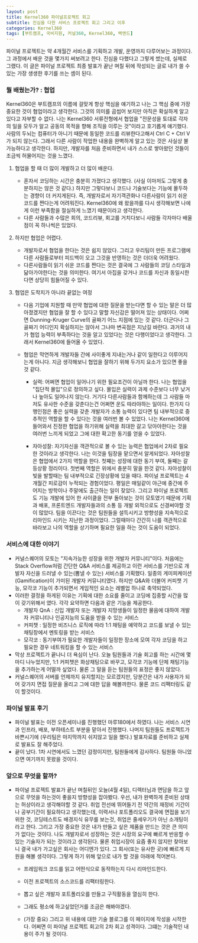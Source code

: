 ```yaml
---
layout: post
title: Kernel360 파이널프로젝트 회고
subtitle: 진심을 다한 서비스 프로젝트 회고 그리고 이후
categories: Kernel360
tags: [부트캠프, 국비지원, 커널360, Kernel360, 백엔드]
---
```


파이널 프로젝트는 약 4개월간 서비스를 기획하고 개발, 운영까지 다루어보는 과정이다. 그 과정에서 배운 것을 몇가지 써보려고 한다. 진심을 다했다고 그렇게 썼는데, 실제로 그랬다. 이 글은 파이널 프로젝트 최종 발표가 끝난 며칠 뒤에 작성되는 글로 내가 쓸 수 있는 가장 생생한 후기를 쓰는 셈이 된다.

### 뭘 배웠는가? : 협업

Kernel360은 부트캠프의 이름에 걸맞게 항상 핵심을 얘기하고 나는 그 핵심 중에 가장 중요한 것이 협업이라고 생각한다. 그것의 의미를 곱씹어 보지만 아직은 확실하게 알고있다고 자부할 수 없다. 나는 Kernel360 서류전형에서 협업을 "전문성을 토대로 각자의 일을 모두가 알고 공동의 목적을 향해 조직을 이루는 것"이라고 호기롭게 얘기했다. 사람의 두뇌는 컴퓨터가 아니기 때문에 동일한 코드를 리뷰한다고해서 Ctrl C + Ctrl V가 되지 않는다. 그래서 다른 사람이 작업한 내용을 완벽하게 알고 있는 것은 사실상 불가능하다고 생각한다. 하지만, 개발자를 처음 준비하면서 내가 스스로 쌓아왔던 것들이 조금씩 허물어지는 것을 느꼈다.

1. 협업을 할 때 더 많이 개발하고 더 많이 배운다.

   - 혼자서 코딩하는 시간은 충분히 가졌다고 생각했다. (사실 이마저도 그렇게 충분하지는 않은 것 같다.) 하지만 그렇다보니 코드나 기술보다는 기능에 몰두하는 경향이 더 커지게된다. 즉, 개발자로서 자기객관화나 다른사람이 읽기 쉬운 코드를 짠다는게 어려워진다. Kernel360에 왜 왔을까를 다시 생각해보면 나에게 이런 부족함을 절실하게 느꼈기 때문이라고 생각한다.
   - 다른 사람들과 수많은 회의, 코드리뷰, 회고를 거치다보니 사람들 각자마다 배울점이 꼭 하나씩은 있었다.

2. 하지만 협업은 어렵다.

   - 개발자로서 협업을 한다는 것은 쉽지 않았다. 그리고 우리팀이 만든 프로그램에 다른 사람들로부터 피드백이 오고 그것을 반영하는 것은 더더욱 어려웠다.
   - 다른사람들이 읽기 쉬운 코드를 짠다는 것은 결국에 그 사람들의 코딩 스타일과 닮아가야한다는 것을 의미한다. 여기서 아집을 갖거나 코드를 자신과 동일시한다면 상당히 힘들어질 수 있다.

3. 협업은 도착지가 아니라 끝없는 여정

   - 다음 기업에 지원할 때 만약 협업에 대한 질문을 받는다면 할 수 있는 말은 더 많아졌겠지만 협업을 잘 할 수 있다고 말할 자신감은 떨어져 있는 상태이다. 어쩌면 Dunning-Kruger Curve의 골짜기 어느 지점에 있는 것 같다. 더군다나 그 골짜기 어디인지 확실하지는 않아서 그나마 변곡점은 지났길 바란다. 과거의 내가 협업 능력이 부족하다는 것을 알고 있었다는 것은 다행이었다고 생각한다. 그래서 Kernel360에 들어올 수 있었다.

   - 협업은 막연하게 개발자들 간에 사이좋게 지내는거나 같이 일한다고 이루어지는게 아니다. 지금 생각해보니 협업을 잘하기 위해 두가지 요소가 있으면 좋을 것 같다.

     - 실력: 어쩌면 협업이 일어나기 위한 필요조건이 아닐까 한다. 나는 협업을 "집단적 몰입"으로 정의하고 싶다. 몰입은 실력이 과제 수준보다 너무 낮거나 높아도 일어나지 않는다. 거기다 다른사람들과 함께하는데 그 사람들 마저도 유사한 수준을 갖춘다는건 어쩌면 운도 따라야하는 일이다. 한가지 다행인점은 좋은 실력을 갖춘 개발자가 소통 능력이 있다면 팀 내부적으로 중추적인 역할을 할 수 있다는 것을 여러번 볼 수 있었다. 나는 Kernel360에 들어와서 진정한 협업을 하기위해 실력을 최대한 갈고 닦아야한다는 것을 여러번 느끼게 되었고 그에 대한 확고한 동기를 얻을 수 있었다.

     - 자아성찰: 자기자신을 객관적으로 볼 수 있는 능력은 협업에서 2차로 필요한 것이라고 생각한다. 나는 이것을 팀장을 맡으면서 알게되었다. 자아성찰은 협업에서 2가지 역할을 한다. 첫쨰는 성장에 대한 동기 부여, 둘째는 갈등상황 정리이다. 첫번째 역할은 위에서 충분히 말을 한것 같다. 자아성찰이 빛을 발할때는 팀 내부적으로 긴장상황에 있을 때다. 파이널 프로젝트는 4개월간 피로감이 누적되는 경험이었다. 평일은 매일같이 야근에 중간에 주어지는 방학이나 주말에도 출근하는 일이 잦았다. 그리고 파이널 프로젝트도 기능 개발에 있어 한 사이클을 전부 돌아보는 것이 모토였기 때문에 기획과 배포, 프론트엔드 개발자들과의 소통 등 개발 외적으로도 신경써야할 것이 많았다. 팀을 이끈다는 것은 팀원들을 설득시키고 방향성을 지속적으로 리마인드 시키는 지난한 과정이었다. 그럴때마다 간간히 나를 객관적으로 바라보고 나의 역할을 상기하며 필요한 일을 하는 것이 도움이 되었다.

### 서비스에 대한 이야기

- 커널스퀘어의 모토는 "지속가능한 성장을 위한 개발자 커뮤니티"이다. 처음에는 Stack Overflow처럼 간단한 Q&A 서비스를 제공하고 이런 서비스를 기반으로 개발자 자신을 드러낼 수 있는(뽐낼 수 있는) 서비스를 기획했다. 일종의 게미피케이션(Gamification)이 가미된 개발자 커뮤니티였다. 하지만 Q&A와 더불어 커피챗 기능, 모각코 기능이 추가되면서 게임적인 요소는 레벨업 하나로 축약되었다.
- 이러한 결정을 하게된 이유는 기획에 대한 소요를 줄이고 코딩에 집중할 시간을 많이 갖기위해서 였다. 각각 요약하면 다음과 같은 기능을 제공한다.
  - 개발자 QnA : 신입 개발자 또는 개발자 지망생들이 일정한 물음에 대하여 개발자 커뮤니티나 인공지능의 도움을 받을 수 있는 서비스
  - 커피챗 : 일정한 비즈니스 로직에 따라 1:1 채팅을 예약하고 코드를 보낼 수 있는 채팅창에서 멘토링을 받는 서비스
  - 모각코 : 동기부여가 필요한 개발자들이 일정한 장소에 모여 각자 코딩을 하고 필요한 경우 네트워킹을 할 수 있는 서비스
- 막상 프로젝트가 끝나니 더 욕심이 난다. 오늘 팀원들과 기술 회고를 하는 시간에 몇마디 나누었지만, 1:1 커피챗은 화상채팅으로 바꾸고, 모각코 기능에 단체 채팅기능을 추가하는게 어떨까 싶었다. 물론 그 말을 듣는 팀원들의 표정은 좋지 않았다.
- 커널스퀘어의 서버를 언제까지 유지할지는 모르겠지만, 당분간은 내가 사용자가 되어 갖가지 면접 질문을 올리고 그에 대한 답을 해볼까한다. 물론 코드 리팩터링도 같이 할것이다.

### 파이널 발표 후기

- 파이널 발표는 이전 오픈세미나를 진행했던 마루180에서 하였다. 나는 서비스 시연과 인프라, 배포, 부하테스트 부분을 맡아서 진행했다. 나머지 팀원들도 프로젝트가 바쁜시기에 (우리팀은 마지막까지 쉬지않고 일을 했다.) 발표자료를 준비하고 실제로 발표도 잘 해주었다.
- 끝이 났다. 1차 시연에서도 느꼈던 감정이지만, 팀원들에게 감사하다. 팀원들 아니었으면 여기까지 못왔을 것이다.

### 앞으로 무엇을 할까?

- 파이널 프로젝트 발표가 끝난 며칠뒤인 오늘(4월 4일), 디렉터님과 면담을 하고 앞으로 무엇을 하는것이 좋을지 방향성을 잡아봤다. 우선, 내가 완벽하게 준비된 상태는 허상이라고 생각해야할 것 같다. 취업 전선에 뛰어들기 전 약간의 재정비 기간이나 공부기간이 필요하다고 생각했는데, 이력서나 포트폴리오도 결국에 면접을 보기 위한 것, 코딩테스트도 배경지식 유무를 보는것, 취업은 줄세우기가 아닌 소개팅이라고 한다. 그리고 가장 중요한 것은 내가 만들고 싶은 제품을 만드는 것은 큰 의미가 없다는 것이다. 나도 개발자로서 성장하는 것은 시장의 요구에 빠르게 반응할 수 있는 기술자가 되는 것이라고 생각된다. 물론 취업시장이 요즘 좋지 않지만 찾아보니 결국 내가 가고싶은 회사는 어디엔가 있다. 그 회사(또는 유사한 곳)에 빠르게 지원을 해볼 생각이다. 그렇게 하기 위해 앞으로 내가 할 것을 아래에 적어본다.

  - 프레임워크 코드를 읽고 어떤식으로 동작하는지 다시 리마인드한다.

  - 이전 프로젝트의 소스코드를 리팩터링한다.

  - 뽑고 싶은 개발자 포트폴리오를 만들고 구직활동을 열심히 한다.

  - 그래도 평소에 하고싶었던거를 조금은 해봐야겠다.

  - (가장 중요) 그리고 위 내용에 대한 기술 블로그를 이 페이지에 작성을 시작한다. 어쩌면 이 파이널 프로젝트 회고의 2차 회고 성격이다. 그떄는 기술적인 내용이 주가 될 것이다.
